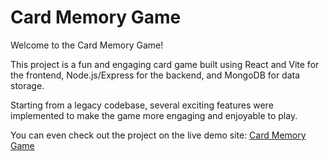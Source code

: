 # Card Memory Game

Welcome to the Card Memory Game!

This project is a fun and engaging card game built using React and Vite for the frontend, Node.js/Express for the backend, and MongoDB for data storage.

Starting from a legacy codebase, several exciting features were implemented to make the game more engaging and enjoyable to play.

You can even check out the project on the live demo site: [Card Memory Game](https://game-1096224561880.us-central1.run.app/)
